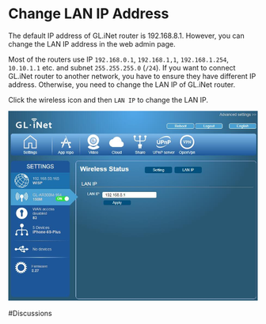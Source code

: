 # Change LAN IP Address

The default IP address of GL.iNet router is 192.168.8.1. However, you can change the LAN IP address in the web admin page.

Most of the routers use IP `192.168.0.1`, `192.168.1,1`, `192.168.1.254`, `10.10.1.1` etc. and subnet `255.255.255.0` (`/24`). If you want to connect GL.iNet router to another network, you have to ensure they have different IP address. Otherwise, you need to change the LAN IP of GL.iNet router.

Click the wireless icon and then `LAN IP` to change the LAN IP.

![LAN IP](images/lan_ip/lan.jpg)



#Discussions